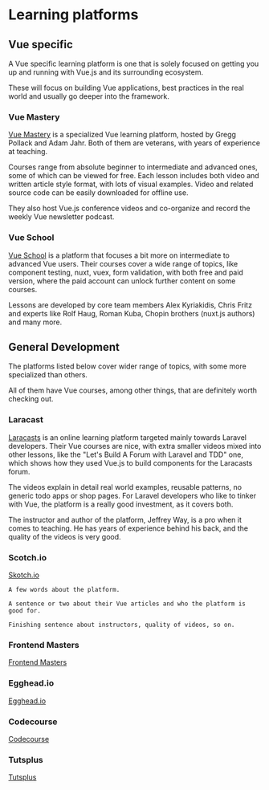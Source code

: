 # Learning platforms

## Vue specific
A Vue specific learning platform is one that is solely focused on getting you up and running with Vue.js and its surrounding ecosystem. 

These will focus on building Vue applications, best practices in the real world and usually go deeper into the framework.

### Vue Mastery
[Vue Mastery](https://www.vuemastery.com/) is a specialized Vue learning platform, hosted by Gregg Pollack and Adam Jahr. Both of them are veterans, with years of experience at teaching.

Courses range from absolute beginner to intermediate and advanced ones, some of which can be viewed for free. Each lesson includes both video and written article style format, with lots of visual examples. Video and related source code can be easily downloaded for offline use.

They also host Vue.js conference videos and co-organize and record the weekly Vue newsletter podcast.

### Vue School
[Vue School](https://vueschool.io/) is a platform that focuses a bit more on intermediate to advanced Vue users. Their courses cover a wide range of topics, like component testing, nuxt, vuex, form validation, with both free and paid version, where the paid account can unlock further content on some courses.

Lessons are developed by core team members Alex Kyriakidis, Chris Fritz and experts like Rolf Haug, Roman Kuba, Chopin brothers (nuxt.js authors) and many more.

## General Development
The platforms listed below cover wider range of topics, with some more specialized than others. 

All of them have Vue courses, among other things, that are definitely worth checking out.

### Laracast
[Laracasts](https://laracasts.com/) is an online learning platform targeted mainly towards Laravel developers. Their Vue courses are nice, with extra smaller videos mixed into other lessons, like the "Let's Build A Forum with Laravel and TDD" one, which shows how they used Vue.js to build components for the Laracasts forum.

The videos explain in detail real world examples, reusable patterns, no generic todo apps or shop pages. For Laravel developers who like to tinker with Vue, the platform is a really good investment, as it covers both.

The instructor and author of the platform, Jeffrey Way, is a pro when it comes to teaching. He has years of experience behind his back, and the quality of the videos is very good.

### Scotch.io
[Skotch.io](http://scotch.io/) 

    A few words about the platform.
    
    A sentence or two about their Vue articles and who the platform is good for. 
    
    Finishing sentence about instructors, quality of videos, so on.


### Frontend Masters
[Frontend Masters](https://frontendmasters.com/)

### Egghead.io
[Egghead.io](https://egghead.io/)

### Codecourse
[Codecourse](https://codecourse.com)

### Tutsplus
[Tutsplus](https://code.tutsplus.com/)
